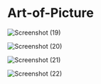 # Art-of-Picture

![Screenshot (19)](https://user-images.githubusercontent.com/58186891/101177209-96cd7000-3658-11eb-8bb1-731bffadc642.png)

![Screenshot (20)](https://user-images.githubusercontent.com/58186891/101177280-afd62100-3658-11eb-82f6-1dbd2be75dca.png)

![Screenshot (21)](https://user-images.githubusercontent.com/58186891/101177323-bc5a7980-3658-11eb-8b37-70e5120decf7.png)

![Screenshot (22)](https://user-images.githubusercontent.com/58186891/101177345-c41a1e00-3658-11eb-9d39-f051d13b4b3a.png)
